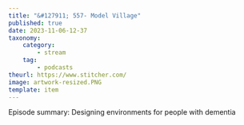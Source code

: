 ```yaml
---
title: "&#127911; 557- Model Village"
published: true
date: 2023-11-06-12-37
taxonomy:
    category:
        - stream
    tag:
        - podcasts
theurl: https://www.stitcher.com/
image: artwork-resized.PNG
template: item
---
```


Episode summary: Designing environments for people with dementia

